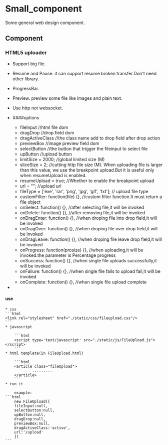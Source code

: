 # Small_component

Some general web design component.

## Component 
    
### HTML5 uploader

* Support big file.
* Resume and Pause. it can support resume broken transfer.Don't need other library. 
* ProgressBar. 
* Preview. preview some file like images and plain text.
* Use http not websocket.
    
* ####options
    
    * fileInput //html file dom 
    * dragDrop  //drop field dom
    * dragActiveClass  //the class name add to drop field after drop action
    * previewBox  //image preview field dom
    * selectButton  //the button that trigger the fileinput to select file
    * upButton  //upload button
    * limitSize = 2000; //global limited size (M)
    * sliceSize = 2; //cutting http file size (M). When uploading file is larger than this value, we use the breakpoint upload.But it is useful only when resumeUpload is enabled.
    * resumeUpload = true; //Whether to enable the breakpoint upload
    * url = ""; //upload url
    * fileType = ['exe', 'rar', 'png', 'jpg', 'gif', 'txt']; // upload file type
    * customFilter: function(file) {}, //custom filter function.It must return a file object
    * onSelect: function() {}, //after selecting file,it will be invoked 
    * onDelete: function() {}, //after removing file,it will be invoked 
    * onDragEnter: function() {}, //when droping file into drop field,it will be invoked
    * onDragOver: function() {}, //when droping file over drop field,it will be invoked
    * onDragLeave: function() {}, //when droping file leave drop field,it will be invoked
    * onProgress: function(prosize) {}, //when uploading,it will be invoked.the parameter  is Percentage progress
    * onSuccess: function() {}, //when single file uploads successfully,it will be invoked 
    * onFailure: function() {}, //when single file fails to upload fail,it will be invoked  
    * onComplete: function() {}, //when single file upload complete
 
* 
#### use

    * css 
    ```html
    <link rel="stylesheet" href="./static/css/fileupload.css"/>
    ```
    * javascript
        
        ```html
        <script type='text/javascript' src="./static/js/FileUpload.js"></script>
        ```
    * html template(in FileUpload.html)
        
        ```html
        <article class="fileUpload">
                .........
        </article>
        ```
    * run it 
        
        example:
    ```html
        new FileUpload({
        fileInput:null,
        selectButton:null,
        upButton:null,
        dragDrop:null,
        previewBox:null,
        dragActiveClass:'active',
        url:'/upload'
        })
    ```